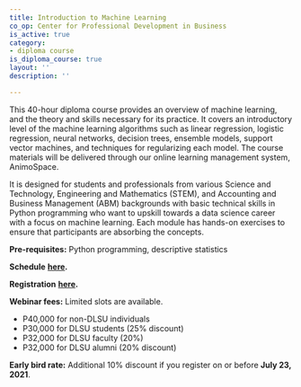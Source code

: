 ```yaml
---
title: Introduction to Machine Learning
co_op: Center for Professional Development in Business
is_active: true
category:
- diploma course
is_diploma_course: true
layout: ''
description: ''

---
```

This 40-hour diploma course provides an overview of machine learning, and the theory and skills necessary for its practice. It covers an introductory level of the machine learning algorithms such as linear regression, logistic regression, neural networks, decision trees, ensemble models, support vector machines, and techniques for regularizing each model. The course materials will be delivered through our online learning management system, AnimoSpace.

It is designed for students and professionals from various Science and Technology, Engineering and Mathematics (STEM), and Accounting and Business Management (ABM) backgrounds with basic technical skills in Python programming who want to upskill towards a data science career with a focus on machine learning. Each module has hands-on exercises to ensure that participants are absorbing the concepts.

**Pre-requisites:** Python programming, descriptive statistics

**Schedule** [**here**](http://bit.ly/DLSU-IntroML-Aug2021Sched)**.**

**Registration** [**here**](http://bit.ly/DLSU-IntroML-Batch1Reg)**.**

**Webinar fees:** Limited slots are available.

* P40,000 for non-DLSU individuals
* P30,000 for DLSU students (25% discount)
* P32,000 for DLSU faculty (20%)
* P32,000 for DLSU alumni (20% discount)

**Early bird rate:** Additional 10% discount if you register on or before **July 23, 2021**.